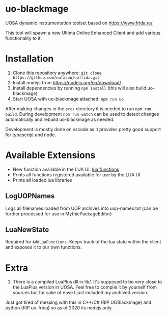 # uo-blackmage

UOSA dynamic instrumentation toolset based on https://www.frida.re/

This tool will spawn a new Ultima Online Enhanced Client and add various functionality to it.


# Installation

1. Clone this repository anywhere: `git clone https://github.com/nufasou/uofrida.git`
2. Install nodejs from https://nodejs.org/en/download/
3. Install dependencies by running `npm install` (this will also build uo-blackmage)
4. Start UOSA with uo-blackmage attached: `npm run uo`

After making changes in the ```src/``` directory it is needed to run `npm run build`. 
During development `npm run watch` can be used to detect changes automatically and
rebuild uo-blackmage as needed.

Development is mostly done on vscode as it provides pretty good support for typescript and node.

# Available Extensions

* New function available in the LUA UI: [lua functions](docs/lua-functions.md)
* Prints all functions registered available for use by the LUA UI
* Prints all loaded lua libraries

## LogUOPNames

Logs all filenames loaded from UOP archives into uop-names.txt (can be further processed for use in MythicPackageEditor)

## LuaNewState

Required for `AddLuaFunctions`. Keeps track of the lua state within the client and exposes it to our own functions. 

# Extra

1. There is a compiled LuaPlus dll in lib/. It's supposed to be very close to the LuaPlus version in UOSA. Feel free to compile it by yourself from sources but for sake of ease I just included my archived version.

Just got tired of messing with this in C++/C# (RIP UOBlackmage) and python (RIP uo-frida) so as of 2020 its nodejs only.